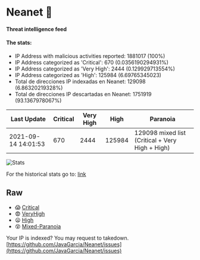 # Neanet :hocho:
#### Threat intelligence feed
#### The stats:

- IP Address with malicious activities reported: 1881017 (100%)
- IP Address categorized as 'Critical':  670 (0.0356190294931%)
- IP Address categorized as 'Very High':  2444 (0.129929713554%)
- IP Address categorized as 'High':  125984 (6.69765345023)
- Total de direcciones IP indexadas en Neanet:  129098 (6.86320219328%)
- Total de direcciones IP descartadas en Neanet:  1751919 (93.1367978067%)

| Last Update | Critical | Very High | High | Paranoia |
| --- | --- | --- | --- | --- |
| 2021-09-14 14:01:53 | 670 | 2444 | 125984 | 129098 mixed list (Critical + Very High + High)|

![Stats](https://docs.google.com/spreadsheets/d/e/2PACX-1vSnaNMIXVabIpDJjufMlzH7poXnshF3mgd8Is1g9ytUEzVsP5my4Trn8f-xkoLLQ38xpL3HtmUexLo6/pubchart?oid=501124687&format=image)

For the historical stats go to: [link](/stats.csv)
## Raw
- :scream: [Critical](https://raw.githubusercontent.com/JavaGarcia/Neanet/master/blacklists/neanet_critical.txt)
- :fearful: [VeryHigh](https://raw.githubusercontent.com/JavaGarcia/Neanet/master/blacklists/neanet_veryHigh.txtt)
- :frowning: [High](https://raw.githubusercontent.com/JavaGarcia/Neanet/master/blacklists/neanet_high.txt)
- :dizzy_face: [Mixed-Paranoia](https://raw.githubusercontent.com/JavaGarcia/Neanet/master/blacklists/neanet_all.txt)


Your IP is indexed? You may request to takedown. [https://github.com/JavaGarcia/Neanet/issues](https://github.com/JavaGarcia/Neanet/issues)



























































































































































































































































































































































































































































































































































































































































































































































































































































































































































































































































































































































































































































































































































































































































































































































































































































































































































































































































































































































































































































































































































































































































































































































































































































































































































































































































































































































































































































































































































































































































































































































































































































































































































































































































































































































































































































































































































































































































































































































































































































































































































































































































































































































































































































































































































































































































































































































































































































































































































































































































































































































































































































































































































































































































































































































































































































































































































































































































































































































































































































































































































































































































































































































































































































































































































































































































































































































































































































































































































































































































































































































































































































































































































































































































































































































































































































































































































































































































































































































































































































































































































































































































































































































































































































































































































































































































































































































































































































































































































